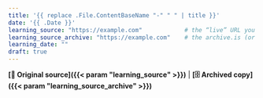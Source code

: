 ```yaml
---
title: '{{ replace .File.ContentBaseName "-" " " | title }}'
date: '{{ .Date }}'
learning_source: "https://example.com"            # the “live” URL you read
learning_source_archive: "https://example.com"    # the archive.is (or similar) URL
learning_date: ""
draft: true
---
```


**[🔗 Original source]({{< param "learning_source" >}})** | **[🗄️ Archived copy]({{< param "learning_source_archive" >}})**

